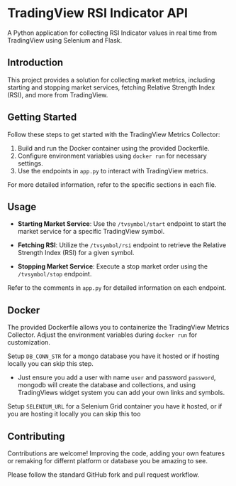# TradingView RSI Indicator API

A Python application for collecting RSI Indicator values in real time from TradingView using Selenium and Flask.

## Introduction

This project provides a solution for collecting market metrics, including starting and stopping market services, fetching Relative Strength Index (RSI), and more from TradingView.

## Getting Started

Follow these steps to get started with the TradingView Metrics Collector:

1. Build and run the Docker container using the provided Dockerfile.
2. Configure environment variables using `docker run` for necessary settings.
3. Use the endpoints in `app.py` to interact with TradingView metrics.

For more detailed information, refer to the specific sections in each file.

## Usage

- **Starting Market Service**: Use the `/tvsymbol/start` endpoint to start the market service for a specific TradingView symbol.

- **Fetching RSI**: Utilize the `/tvsymbol/rsi` endpoint to retrieve the Relative Strength Index (RSI) for a given symbol.

- **Stopping Market Service**: Execute a stop market order using the `/tvsymbol/stop` endpoint.

Refer to the comments in `app.py` for detailed information on each endpoint.

## Docker

The provided Dockerfile allows you to containerize the TradingView Metrics Collector. Adjust the environment variables during `docker run` for customization.

Setup `DB_CONN_STR` for a mongo database you have it hosted or if hosting locally you can skip this step.
- Just ensure you add a user with name `user` and password `password`, mongodb will create the database and collections, and using TradingViews widget system you can add your own links and symbols.

Setup `SELENIUM_URL` for a Selenium Grid container you have it hosted, or if you are hosting it locally you can skip this too
## Contributing

Contributions are welcome! Improving the code, adding your own features or remaking for differnt platform or database you be amazing to see.

Please follow the standard GitHub fork and pull request workflow.

